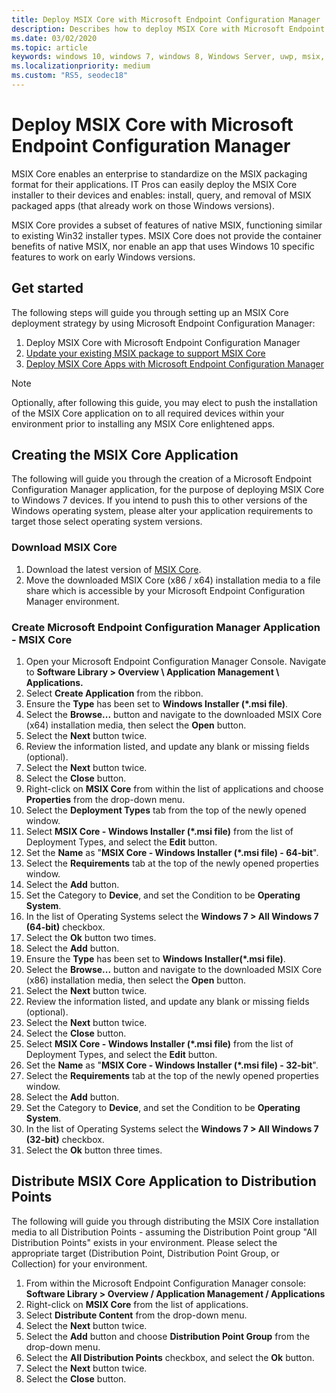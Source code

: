 ```yaml
---
title: Deploy MSIX Core with Microsoft Endpoint Configuration Manager
description: Describes how to deploy MSIX Core with Microsoft Endpoint Configuration Manager.
ms.date: 03/02/2020
ms.topic: article
keywords: windows 10, windows 7, windows 8, Windows Server, uwp, msix, msixcore, 1709, 1703, 1607, 1511, 1507
ms.localizationpriority: medium
ms.custom: "RS5, seodec18"
---
```


# Deploy MSIX Core with Microsoft Endpoint Configuration Manager
MSIX Core enables an enterprise to standardize on the MSIX packaging format for their applications. IT Pros can easily deploy the MSIX Core installer to their devices and enables: install, query, and removal of MSIX packaged apps (that already work on those Windows versions).

MSIX Core provides a subset of features of native MSIX, functioning similar to existing Win32 installer types. MSIX Core does not provide the container benefits of native MSIX, nor enable an app that uses Windows 10 specific features to work on early Windows versions.

## Get started
The following steps will guide you through setting up an MSIX Core deployment strategy by using Microsoft Endpoint Configuration Manager:

1. Deploy MSIX Core with Microsoft Endpoint Configuration Manager
1. [Update your existing MSIX package to support MSIX Core](support-msix-core)
1. [Deploy MSIX Core Apps with Microsoft Endpoint Configuration Manager](deploy-msix-core-app-with-configmgr)

> [!Note]
> Optionally, after following this guide, you may elect to push the installation of the MSIX Core application on to all required devices within your environment prior to installing any MSIX Core enlightened apps.

## Creating the MSIX Core Application
The following will guide you through the creation of a Microsoft Endpoint Configuration Manager application, for the purpose of deploying MSIX Core to Windows 7 devices. If you intend to push this to other versions of the Windows operating system, please alter your application requirements to target those select operating system versions.
 
### Download MSIX Core
1. Download the latest version of [MSIX Core](https://github.com/microsoft/msix-packaging/releases).
1. Move the downloaded MSIX Core (x86 / x64) installation media to a file share which is accessible by your Microsoft Endpoint Configuration Manager environment.

### Create Microsoft Endpoint Configuration Manager Application - MSIX Core
1. Open your Microsoft Endpoint Configuration Manager Console. Navigate to **Software Library > Overview \ Application Management \ Applications.**
1. Select **Create Application** from the ribbon.
1. Ensure the **Type** has been set to **Windows Installer (*.msi file)**. 
1. Select the **Browse...** button and navigate to the downloaded MSIX Core (x64) installation media, then select the **Open** button.
1. Select the **Next** button twice.
1. Review the information listed, and update any blank or missing fields (optional).
1. Select the **Next** button twice.
1. Select the **Close** button.
1. Right-click on **MSIX Core** from within the list of applications and choose **Properties** from the drop-down menu.
1. Select the **Deployment Types** tab from the top of the newly opened window.
1. Select **MSIX Core - Windows Installer (*.msi file)** from the list of Deployment Types, and select the  **Edit** button.
1. Set the **Name** as "**MSIX Core - Windows Installer (*.msi file) - 64-bit**".
1. Select the **Requirements** tab at the top of the newly opened properties window.
1. Select the **Add** button.
1. Set the Category to **Device**, and set the Condition to be **Operating System**.
1. In the list of Operating Systems select the **Windows 7 > All Windows 7 (64-bit)** checkbox.
1. Select the **Ok** button two times.
1. Select the **Add** button.
1. Ensure the **Type** has been set to **Windows Installer(*.msi file)**.
1. Select the **Browse...** button and navigate to the downloaded MSIX Core (x86) installation media, then select the **Open** button.
1. Select the **Next** button twice.
1. Review the information listed, and update any blank or missing fields (optional).
1. Select the **Next** button twice.
1. Select the **Close** button.
1.  Select **MSIX Core - Windows Installer (*.msi file)** from the list of Deployment Types, and select the  **Edit** button.
1. Set the **Name** as "**MSIX Core - Windows Installer (*.msi file) - 32-bit**".
1. Select the **Requirements** tab at the top of the newly opened properties window.
1. Select the **Add** button.
1. Set the Category to **Device**, and set the Condition to be **Operating System**.
1. In the list of Operating Systems select the **Windows 7 > All Windows 7 (32-bit)** checkbox.
1. Select the **Ok** button three times.

## Distribute MSIX Core Application to Distribution Points
The following will guide you through distributing the MSIX Core installation media to all Distribution Points - assuming the Distribution Point group "All Distribution Points" exists in your environment. Please select the appropriate target (Distribution Point, Distribution Point Group, or Collection) for your environment.

1. From within the Microsoft Endpoint Configuration Manager console: **Software Library > Overview / Application Management / Applications** 
1. Right-click on **MSIX Core** from the list of applications.
1. Select **Distribute Content** from the drop-down menu.
1. Select the **Next** button twice.
1. Select the **Add** button and choose **Distribution Point Group** from the drop-down menu.
1. Select the **All Distribution Points** checkbox, and select the **Ok** button.
1. Select the **Next** button twice.
1. Select the **Close** button.

